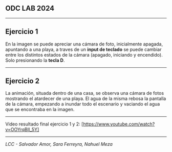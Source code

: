 
## ODC LAB 2024 

---
## Ejercicio 1

En la imagen se puede apreciar una cámara de foto, inicialmente apagada, apuntando a una playa, a traves de un **input de teclado** se puede cambiar entre los distintos estados de la cámara (apagado, iniciando y encendido). Solo presionando la **tecla D**.

---

## Ejercicio 2

La animación, situada dentro de una casa, se observa una cámara de fotos mostrando el atardecer de una playa. El agua de la misma rebosa la pantalla de la cámara, empezando a inundar todo el escenario y vaciando el agua que se encontraba en la imagen. 

---

Video resultado final ejercicio 1 y 2: [https://www.youtube.com/watch?v=OOYrqBIl_5Y]

---
*LCC - Salvador Amor, Sara Ferreyra, Nahuel Meza*
